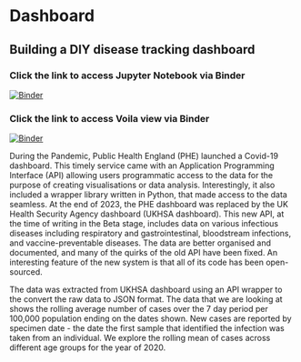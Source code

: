 # Dashboard
## Building a DIY disease tracking dashboard
### Click the link to access Jupyter Notebook via Binder
[![Binder](https://mybinder.org/badge_logo.svg)](https://mybinder.org/v2/gh/amberlie03/Dashboard/HEAD?urlpath=%2Fdoc%2Ftree%2Fvoila%2Frender%2FDashboard.ipynb)
### Click the link to access Voila view via Binder
[![Binder](https://mybinder.org/badge_logo.svg)](https://mybinder.org/v2/gh/amberlie03/Dashboard/HEAD?urlpath=voila/render/Dashboard.ipynb)

During the Pandemic, Public Health England (PHE) launched a Covid-19 dashboard. This timely service came with an Application Programming Interface (API) allowing users programmatic access to the data for the purpose of creating visualisations or data analysis. Interestingly, it also included a wrapper library written in Python, that made access to the data seamless. At the end of 2023, the PHE dashboard was replaced by the UK Health Security Agency dashboard (UKHSA dashboard). This new API, at the time of writing in the Beta stage, includes data on various infectious diseases including respiratory and gastrointestinal, bloodstream infections, and vaccine-preventable diseases. The data are better organised and documented, and many of the quirks of the old API have been fixed. An interesting feature of the new system is that all of its code has been open-sourced.

The data was extracted from UKHSA dashboard using an API wrapper to the convert the raw data to JSON format. The data that we are looking at shows the rolling average number of cases over the 7 day period per 100,000 population ending on the dates shown. New cases are reported by specimen date - the date the first sample that identified the infection was taken from an individual. We explore the rolling mean of cases across different age groups for the year of 2020.
